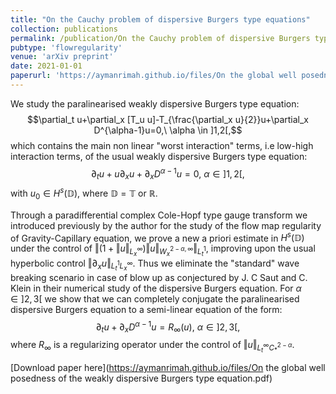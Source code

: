 ```yaml
--- 
title: "On the Cauchy problem of dispersive Burgers type equations" 
collection: publications  
permalink: /publication/On the Cauchy problem of dispersive Burgers type equations
pubtype: 'flowregularity'
venue: 'arXiv preprint'
date: 2021-01-01
paperurl: 'https://aymanrimah.github.io/files/On the global well posedness of the weakly dispersive Burgers type equation.pdf'
---
```


We study the paralinearised weakly dispersive Burgers type equation: 
$$\partial_t u+\partial_x [T_u u]-T_{\frac{\partial_x u}{2}}u+\partial_x D^{\alpha-1}u=0,\ \alpha \in ]1,2[,$$
which contains the main non linear "worst interaction" terms, i.e low-high interaction terms, of the usual weakly dispersive Burgers type equation:
$$\partial_t u+u\partial_x u+\partial_x D^{\alpha-1}u=0,\ \alpha \in ]1,2[,$$ with $u_0 \in H^s(\mathbb D)$, where $\mathbb D=\mathbb T \text{ or } \mathbb R$. 

Through a paradifferential complex Cole-Hopf type gauge transform we introduced previously by the author for the study of the flow map regularity of Gravity-Capillary equation, we prove a new a priori estimate in $H^s(\mathbb D)$ under the control of $\left\Vert(1+\left\Vert u\right \Vert_{L^\infty_x})\left\Vert u \right \Vert_{W^{2-\alpha,\infty}_x} \right \Vert_{L^1_t}$, improving upon the usual hyperbolic control $\left\Vert \partial_x u \right \Vert_{L^1_tL^\infty_x}$. Thus we eliminate the "standard" wave breaking scenario in case of blow up as conjectured by J. C Saut and C. Klein in their numerical study of the dispersive Burgers  equation.
For $\alpha\in ]2,3[$ we show that we can completely conjugate the paralinearised dispersive Burgers equation to a semi-linear equation of the form:
$$\partial_tu+ \partial_x D^{\alpha-1}u=R_\infty(u),\ \alpha \in ]2,3[,$$ where $R_\infty$ is a regularizing operator under the control of  $\left\Vert u\right \Vert_{L^\infty_t C^{2-\alpha}_*}$.

[Download paper here](https://aymanrimah.github.io/files/On the global well posedness of the weakly dispersive Burgers type equation.pdf)
 
  
 
